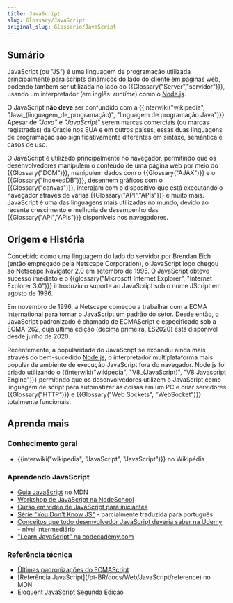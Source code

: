 ```yaml
---
title: JavaScript
slug: Glossary/JavaScript
original_slug: Glossario/JavaScript
---
```


## Sumário

JavaScript (ou "JS") é uma linguagem de programação utilizada principalmente para scripts dinâmicos do lado do cliente em páginas web, podendo também ser utilizada no lado do {{Glossary("Server","servidor")}}, usando um interpretador (em inglês: _runtime_) como o [Node.js](https://nodejs.org/).

O JavaScript **não deve** ser confundido com a {{interwiki("wikipedia", "Java_(linguagem_de_programação)", "linguagem de programação Java")}}. Apesar de _"Java"_ e _"JavaScript"_ serem marcas comerciais (ou marcas registradas) da Oracle nos EUA e em outros países, essas duas linguagens de programação são significativamente diferentes em sintaxe, semântica e casos de uso.

O JavaScript é utilizado principalmente no navegador, permitindo que os desenvolvedores manipulem o conteúdo de uma página web por meio do {{Glossary("DOM")}}, manipulem dados com o {{Glossary("AJAX")}} e o {{Glossary("IndexedDB")}}, desenhem gráficos com o {{Glossary("canvas")}}, interajam com o dispositivo que está executando o navegador através de várias {{Glossary("API","APIs")}} e muito mais. JavaScript é uma das linguagens mais utilizadas no mundo, devido ao recente crescimento e melhoria de desempenho das {{Glossary("API","APIs")}} disponíveis nos navegadores.

## Origem e História

Concebido como uma linguagem do lado do servidor por Brendan Eich (então empregado pela Netscape Corporation), o JavaScript logo chegou ao Netscape Navigator 2.0 em setembro de 1995. O JavaScript obteve sucesso imediato e o {{glossary("Microsoft Internet Explorer", "Internet Explorer 3.0")}} introduziu o suporte ao JavaScript sob o nome JScript em agosto de 1996.

Em novembro de 1996, a Netscape começou a trabalhar com a ECMA International para tornar o JavaScript um padrão do setor. Desde então, o JavaScript padronizado é chamado de
ECMAScript e especificado sob a ECMA-262, cuja última edição (décima primeira, ES2020) está disponível desde junho de 2020.

Recentemente, a popularidade do JavaScript se expandiu ainda mais através do bem-sucedido [Node.js](https://nodejs.org/), o interpretador multiplataforma mais popular de ambiente de execução JavaScript fora do navegador. Node.js foi criado utilizando o {{interwiki("wikipedia", "V8_(JavaScript)", "V8 Javascript Engine")}} permitindo que os desenvolvedores utilizem o JavaScript como linguagem de script para automatizar as coisas em um PC e criar servidores {{Glossary("HTTP")}} e {{Glossary("Web Sockets", "WebSocket")}} totalmente funcionais.

## Aprenda mais

### Conhecimento geral

- {{interwiki("wikipedia", "JavaScript", "JavaScript")}} no Wikipédia

### Aprendendo JavaScript

- [Guia JavaScript](/pt-BR/docs/Web/JavaScript/Guide) no MDN
- [Workshop de JavaScript na NodeSchool](https://nodeschool.io/pt-br/#workshoppers)
- [Curso em vídeo de JavaScript para iniciantes](https://www.youtube.com/watch?v=BXqUH86F-kA)
- [Série "You Don't Know JS"](https://github.com/cezaraugusto/You-Dont-Know-JS) - parcialmente traduzida para português
- [Conceitos que todo desenvolvedor JavaScript deveria saber na Udemy](https://www.udemy.com/course/32-conceitos-todo-dev-javascript-deveria-saber/) - nível intermediário
- ["Learn JavaScript" na codecademy.com](https://www.codecademy.com/learn/introduction-to-javascript)

### Referência técnica

- [Últimas padronizações do ECMAScript](http://www.ecma-international.org/publications/standards/Ecma-262.htm)
- \[Referência JavaScript]\(/pt-BR/docs/Web/JavaScript/reference) no MDN
- [Eloquent JavaScript Segunda Edição](http://braziljs.github.io/eloquente-javascript/)
